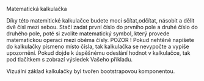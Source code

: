 Matematická kalkulačka

Díky této matemitické kalkulačce budete moci sčítat,odčítat, násobit a dělit dvě čísl mezi sebou. Stačí zadat první číslo do prvního pole a druhé číslo do druhého pole, poté si zvolíte matematický symbol, který provede matematickou operaci mezi oběma čísly. POZOR ! Pokud nehtěně napíšete do kalkulačky písmeno místo čísla, tak kalkulačka se nevypočte a vypíše upozornění. Pokud dojde k úspěšnému odeslání hodnot v kalkulačce, tak pod tlačítkem s zobrazí výsledek Vašeho příkladu.

 Vizuální základ kalkulačky byl tvořen bootstrapovou komponentou.